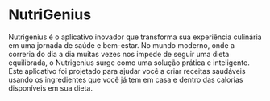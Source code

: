 # NutriGenius
Nutrigenius é o aplicativo inovador que transforma sua experiência culinária em uma jornada de saúde e bem-estar. No mundo moderno, onde a correria do dia a dia muitas vezes nos impede de seguir uma dieta equilibrada, o Nutrigenius surge como uma solução prática e inteligente. Este aplicativo foi projetado para ajudar você a criar receitas saudáveis usando os ingredientes que você já tem em casa e dentro das calorias disponíveis em sua dieta.


